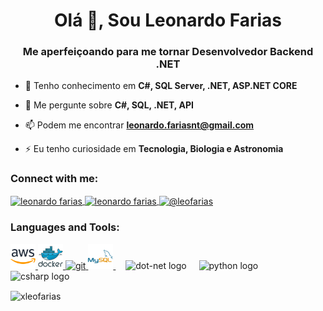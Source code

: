 <h1 align="center">Olá 👋, Sou Leonardo Farias</h1>
<h3 align="center">Me aperfeiçoando para me tornar Desenvolvedor Backend .NET</h3>

- 🌱 Tenho conhecimento em **C#, SQL Server, .NET, ASP.NET CORE**

- 💬 Me pergunte sobre **C#, SQL, .NET, API**

- 📫 Podem me encontrar **leonardo.fariasnt@gmail.com**

- ⚡ Eu tenho curiosidade em **Tecnologia, Biologia e Astronomia**

<h3 align="left">Connect with me:</h3>
<p align="left">
  <a href="https://www.linkedin.com/in/leonardo-farias-neves/" target="blank">
    <img align="center" src="https://raw.githubusercontent.com/rahuldkjain/github-profile-readme-generator/master/src/images/icons/Social/linked-in-alt.svg" alt="leonardo farias" height="30" width="40" />
  </a>
  <a href="https://www.kaggle.com/zleofarias" target="blank">
    <img align="center" src="https://raw.githubusercontent.com/rahuldkjain/github-profile-readme-generator/master/src/images/icons/Social/kaggle.svg" alt="leonardo farias" height="30" width="40" />
  </a>
  <a href="https://www.hackerrank.com/profile/Leofarias" target="blank">
    <img align="center" src="https://raw.githubusercontent.com/rahuldkjain/github-profile-readme-generator/master/src/images/icons/Social/hackerrank.svg" alt="@leofarias" height="30" width="40" />
  </a>
</p>

<h3 align="left">Languages and Tools:</h3>
<p align="left"> 
  <a href="https://aws.amazon.com" target="_blank" rel="noreferrer"> 
    <img src="https://raw.githubusercontent.com/devicons/devicon/master/icons/amazonwebservices/amazonwebservices-original-wordmark.svg" alt="aws" width="40" height="40"/>
  <a href="https://www.docker.com/" target="_blank" rel="noreferrer"> 
    <img src="https://raw.githubusercontent.com/devicons/devicon/master/icons/docker/docker-original-wordmark.svg" alt="docker" width="40" height="40"/> 
  </a> 
  <a href="https://git-scm.com/" target="_blank" rel="noreferrer"> 
    <img src="https://www.vectorlogo.zone/logos/git-scm/git-scm-icon.svg" alt="git" width="40" height="40"/> 
  </a>
  <a href="https://www.mysql.com/" target="_blank" rel="noreferrer"> 
    <img src="https://raw.githubusercontent.com/devicons/devicon/master/icons/mysql/mysql-original-wordmark.svg" alt="mysql" width="40" height="40"/>
  </a>
  <img width="12" />
  <img src="https://cdn.jsdelivr.net/gh/devicons/devicon/icons/dot-net/dot-net-plain-wordmark.svg" height="40" alt="dot-net logo"  />
  <img width="12" />
  <img src="https://cdn.jsdelivr.net/gh/devicons/devicon/icons/python/python-original.svg" height="30" alt="python logo"  />
  <img width="12" />
  <img src="https://cdn.jsdelivr.net/gh/devicons/devicon/icons/csharp/csharp-original.svg" height="30" alt="csharp logo"  />
</p>

<p>
  <img align="center" src="https://github-readme-stats.vercel.app/api/top-langs?username=xleofarias&show_icons=true&theme=dracula&locale=en&layout=compact" alt="xleofarias" />
</p>


